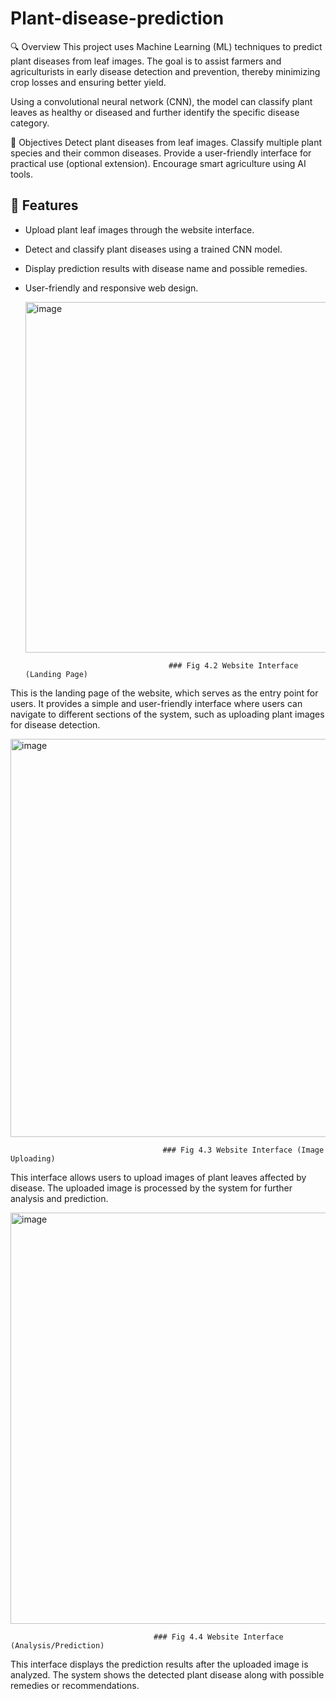 # Plant-disease-prediction
🔍 Overview
This project uses Machine Learning (ML) techniques to predict plant diseases from leaf images. The goal is to assist farmers and agriculturists in early disease detection and prevention, thereby minimizing crop losses and ensuring better yield.

Using a convolutional neural network (CNN), the model can classify plant leaves as healthy or diseased and further identify the specific disease category.

🎯 Objectives
Detect plant diseases from leaf images.
Classify multiple plant species and their common diseases.
Provide a user-friendly interface for practical use (optional extension).
Encourage smart agriculture using AI tools.

## 📌 Features
- Upload plant leaf images through the website interface.
- Detect and classify plant diseases using a trained CNN model.
- Display prediction results with disease name and possible remedies.
- User-friendly and responsive web design.




  <img width="1216" height="561" alt="image" src="https://github.com/user-attachments/assets/3f366be1-103b-4aa3-bff8-c8d6aaf5d78b" />

                                      ### Fig 4.2 Website Interface (Landing Page)
This is the landing page of the website, which serves as the entry point for users. It provides a simple and user-friendly interface where users can navigate to different sections of the system, such as uploading plant images for disease detection. 



<img width="1212" height="637" alt="image" src="https://github.com/user-attachments/assets/76dcf7a9-92c5-4553-abee-b289c6a8352a" />


                                      ### Fig 4.3 Website Interface (Image Uploading)
This interface allows users to upload images of plant leaves affected by disease. The uploaded image is processed by the system for further analysis and prediction.  



<img width="1216" height="658" alt="image" src="https://github.com/user-attachments/assets/4a2eb559-bde6-4bf3-863a-15fbbe47024e" />


                                    ### Fig 4.4 Website Interface (Analysis/Prediction)
This interface displays the prediction results after the uploaded image is analyzed. The system shows the detected plant disease along with possible remedies or recommendations.
